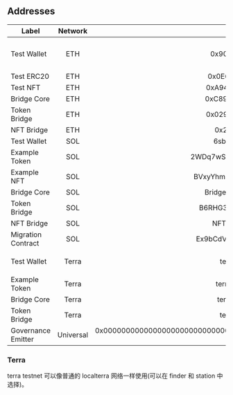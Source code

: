 ## Addresses

| Label              | Network         | Address                                                                                               | Note                                                                                                                                                           |
| -------------      | :-------------: | -----:                                                                                                | :-----                                                                                                                                                         |
| Test Wallet        | ETH             | 0x90F8bf6A479f320ead074411a4B0e7944Ea8c9C1                                                            | Key: `0x4f3edf983ac636a65a842ce7c78d9aa706d3b113bce9c46f30d7d21715b23b1d` Mnemonic `myth like bonus scare over problem client lizard pioneer submit female collect`                                                                                 |
| Test ERC20         | ETH             | 0x0E696947A06550DEf604e82C26fd9E493e576337                                                            | Tokens minted to Test Wallet                                                                                                                                   |
| Test NFT           | ETH             | 0xA94B7f0465E98609391C623d0560C5720a3f2D33                                                            | One minted to Test Wallet                                                                                                                                      |
| Bridge Core        | ETH             | 0xC89Ce4735882C9F0f0FE26686c53074E09B0D550                                                            |                                                                                                                                                                |
| Token Bridge       | ETH             | 0x0290FB167208Af455bB137780163b7B7a9a10C16                                                            |                                                                                                                                                                |
| NFT Bridge         | ETH             | 0x26b4afb60d6c903165150c6f0aa14f8016be4aec                                                            |                                                                                                                                                                |
| Test Wallet        | SOL             | 6sbzC1eH4FTujJXWj51eQe25cYvr4xfXbJ1vAj7j2k5J                                                          | Key in `solana/keys/solana-devnet.json`                                                                                                                        |
| Example Token      | SOL             | 2WDq7wSs9zYrpx2kbHDA4RUTRch2CCTP6ZWaH4GNfnQQ                                                          | Tokens minted to Test Wallet                                                                                                                                   |
| Example NFT        | SOL             | BVxyYhm498L79r4HMQ9sxZ5bi41DmJmeWZ7SCS7Cyvna                                                          | One minted to Test Wallet                                                                                                                                      |
| Bridge Core        | SOL             | Bridge1p5gheXUvJ6jGWGeCsgPKgnE3YgdGKRVCMY9o                                                           |                                                                                                                                                                |
| Token Bridge       | SOL             | B6RHG3mfcckmrYN1UhmJzyS1XX3fZKbkeUcpJe9Sy3FE                                                          |                                                                                                                                                                |
| NFT Bridge         | SOL             | NFTWqJR8YnRVqPDvTJrYuLrQDitTG5AScqbeghi4zSA                                                           |                                                                                                                                                                |
| Migration Contract | SOL             | Ex9bCdVMSfx7EzB3pgSi2R4UHwJAXvTw18rBQm5YQ8gK                                                          |                                                                                                                                                                |
| Test Wallet        | Terra           | terra1x46rqay4d3cssq8gxxvqz8xt6nwlz4td20k38v                                                          | Mnemonic: `notice oak worry limit wrap speak medal online prefer cluster roof addict wrist behave treat actual wasp year salad speed social layer crew genius` |
| Example Token      | Terra           | terra13nkgqrfymug724h8pprpexqj9h629sa3ncw7sh                                                          | Tokens minted to Test Wallet                                                                                                                                   |
| Bridge Core        | Terra           | terra18eezxhys9jwku67cm4w84xhnzt4xjj77w2qt62                                                          |                                                                                                                                                                |
| Token Bridge       | Terra           | terra1hqrdl6wstt8qzshwc6mrumpjk9338k0l93hqyd                                                          |                                                                                                                                                                |
| Governance Emitter | Universal       | 0x0000000000000000000000000000000000000000000000000000000000000004 / 11111111111111111111111111111115 | Emitter Chain: 0x01                                                                                                                                            |

### Terra

terra testnet 可以像普通的 localterra 网络一样使用(可以在 finder 和 station 中选择)。 
